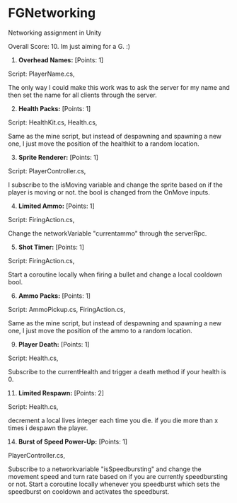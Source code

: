 # FGNetworking
 Networking assignment in Unity

Overall Score: 10. Im just aiming for a G. :)

1. **Overhead Names:** [Points: 1]

Script: PlayerName.cs,

The only way I could make this work was to ask the server for my name and then set the name for all clients through the server.

2. **Health Packs:**  [Points: 1]

Script: HealthKit.cs, Health.cs,

Same as the mine script, but instead of despawning and spawning a new one, I just move the position of the healthkit to a random location.

3. **Sprite Renderer:**  [Points: 1]

Script: PlayerController.cs,

I subscribe to the isMoving variable and change the sprite based on if the player is moving or not. the bool is changed from the OnMove inputs.

4. **Limited Ammo:**  [Points: 1]

Script: FiringAction.cs,

Change the networkVariable "currentammo" through the serverRpc.

5. **Shot Timer:**  [Points: 1]

Script: FiringAction.cs,

Start a coroutine locally when firing a bullet and change a local cooldown bool.

6. **Ammo Packs:**  [Points: 1]

Script: AmmoPickup.cs, FiringAction.cs,

Same as the mine script, but instead of despawning and spawning a new one, I just move the position of the ammo to a random location.

9. **Player Death:** [Points: 1]

Script: Health.cs,

Subscribe to the currentHealth and trigger a death method if your health is 0.

11. **Limited Respawn:**  [Points: 2]

Script: Health.cs,

decrement a local lives integer each time you die. if you die more than x times i despawn the player.

14. **Burst of Speed Power-Up:** [Points: 1]

PlayerController.cs,

Subscribe to a networkvariable "isSpeedbursting" and change the movement speed and turn rate based on if you are currently speedbursting or not. Start a coroutine locally whenever you speedburst which sets the speedburst on cooldown and activates the speedburst.